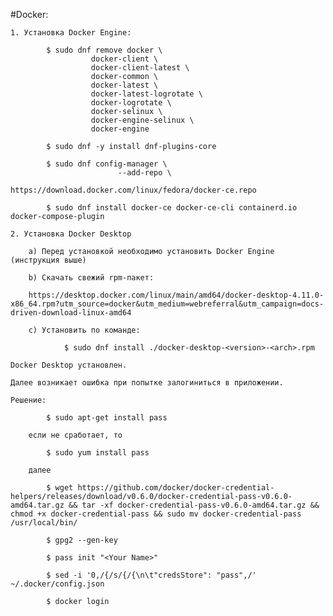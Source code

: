 #Docker:

    1. Установка Docker Engine:
```
        $ sudo dnf remove docker \
                  docker-client \
                  docker-client-latest \
                  docker-common \
                  docker-latest \
                  docker-latest-logrotate \
                  docker-logrotate \
                  docker-selinux \
                  docker-engine-selinux \
                  docker-engine
```
```
        $ sudo dnf -y install dnf-plugins-core
```
```
        $ sudo dnf config-manager \
                        --add-repo \
                        https://download.docker.com/linux/fedora/docker-ce.repo
```
```
        $ sudo dnf install docker-ce docker-ce-cli containerd.io docker-compose-plugin
```
    2. Установка Docker Desktop

        а) Перед установкой необходимо установить Docker Engine (инструкция выше)

        b) Скачать свежий rpm-пакет:

        https://desktop.docker.com/linux/main/amd64/docker-desktop-4.11.0-x86_64.rpm?utm_source=docker&utm_medium=webreferral&utm_campaign=docs-driven-download-linux-amd64

        c) Установить по команде:
```
            $ sudo dnf install ./docker-desktop-<version>-<arch>.rpm
```
    Docker Desktop установлен.

    Далее возникает ошибка при попытке залогиниться в приложении.

    Решение:
```
        $ sudo apt-get install pass
```
        если не сработает, то
```
        $ sudo yum install pass
```
        далее
```
        $ wget https://github.com/docker/docker-credential-helpers/releases/download/v0.6.0/docker-credential-pass-v0.6.0-amd64.tar.gz && tar -xf docker-credential-pass-v0.6.0-amd64.tar.gz && chmod +x docker-credential-pass && sudo mv docker-credential-pass /usr/local/bin/
```
```
        $ gpg2 --gen-key
```
```
        $ pass init "<Your Name>"
```
```
        $ sed -i '0,/{/s/{/{\n\t"credsStore": "pass",/' ~/.docker/config.json
```
```
        $ docker login
```
